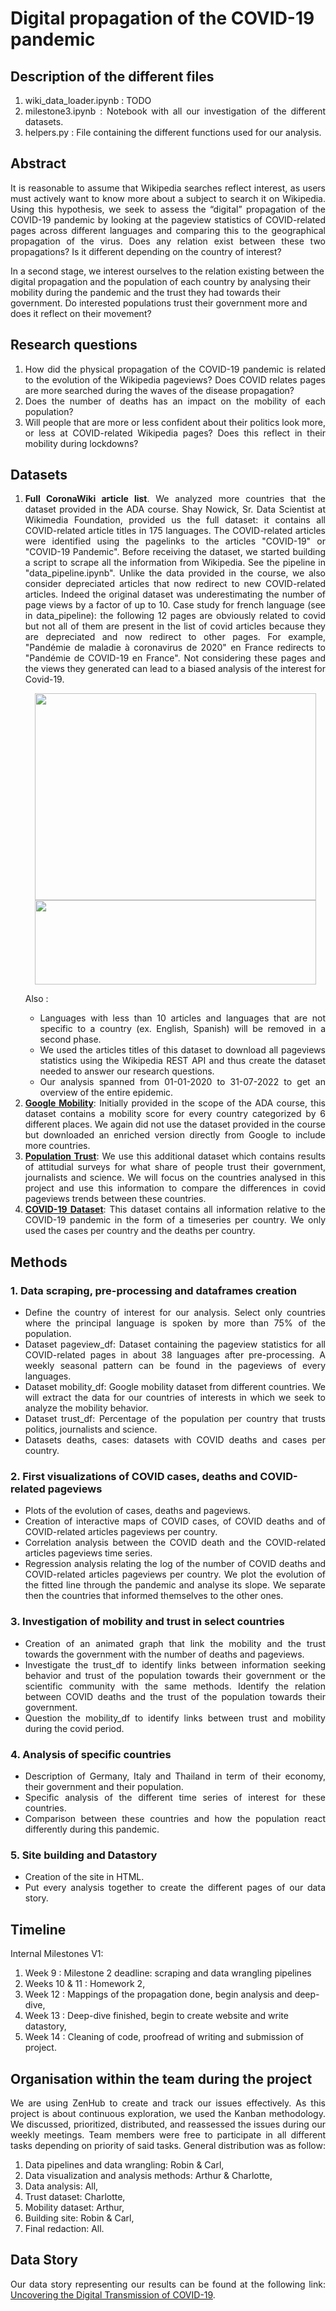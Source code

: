 # Digital propagation of the COVID-19 pandemic

## Description of the different files
<ol align="justify">
    <li>wiki_data_loader.ipynb : TODO</li>
    <li>milestone3.ipynb : Notebook with all our investigation of the different datasets.</li>
    <li>helpers.py : File containing the different functions used for our analysis.</li>
</ol>

## Abstract 
<p align="justify">
It is reasonable to assume that Wikipedia searches reflect interest, as users must actively want to know more about a subject to search it on Wikipedia. Using this hypothesis, we seek to assess the “digital” propagation of the COVID-19 pandemic by looking at the pageview statistics of COVID-related pages across different languages and comparing this to the geographical propagation of the virus. Does any relation exist between these two propagations? Is it different depending on the country of interest?<br>

In a second stage, we interest ourselves to the relation existing between the digital propagation and the population of each country by analysing their mobility during the pandemic and the trust they had towards their government. Do interested populations trust their government more and does it reflect on their movement? 
</p>

## Research questions
<ol align="justify">
    <li>How did the physical propagation of the COVID-19 pandemic is related to the evolution of the Wikipedia pageviews? Does COVID relates pages are more searched during the waves of the disease propagation?</li>
    <li>Does the number of deaths has an impact on the mobility of each population?</li>
    <li>Will people that are more or less confident about their politics look more, or less at COVID-related Wikipedia pages? Does this reflect in their mobility during lockdowns?</li>
</ol>

## Datasets
<ol align="justify">
    <li><strong>Full CoronaWiki article list</strong>. We analyzed more countries that the dataset provided in the ADA course. Shay Nowick, Sr. Data Scientist at Wikimedia Foundation, provided us the full dataset: it contains all COVID-related article titles in 175 languages. The COVID-related articles were identified using the pagelinks to the articles "COVID-19" or "COVID-19 Pandemic". Before receiving the dataset, we started building a script to scrape all the information from Wikipedia. See the pipeline in "data_pipeline.ipynb". 
    Unlike the data provided in the course, we also consider depreciated articles that now redirect to new COVID-related articles. Indeed the original dataset was underestimating the number of page views by a factor of up to 10. Case study for french language (see in data_pipeline): the following 12 pages are obviously related to covid but not all of them are present in the list of covid articles because they are depreciated and now redirect to other pages. For example, "Pandémie de maladie à coronavirus de 2020" en France redirects to "Pandémie de COVID-19 en France". Not considering these pages and the views they generated can lead to a biased analysis of the interest for Covid-19.
    </li>  
    <p align = "center">
    <img src="https://i.postimg.cc/2y7fJWtP/picture-fr-pageviews-31-03-2020.png" data-canonical-src="picture-fr-pageviews-31-03-2020.png" width="450" height="331"/>
    <img src="https://i.postimg.cc/ZY8ZCkqV/redirect-example.png" data-canonical-src="https://postimg.cc/0Kj3KzPf" width="450" height="135"/>
    </p>
  
Also :
    <ul align="justify">
        <li>Languages with less than 10 articles and languages that are not specific to a country (ex. English, Spanish) will be removed in a second phase.</li>
        <li>We used the articles titles of this dataset to download all pageviews statistics using the Wikipedia REST API and thus create the dataset needed to answer our research questions.</li>
        <li>Our analysis spanned from 01-01-2020 to 31-07-2022 to get an overview of the entire epidemic.</li>
    </ul></li>
    <li><a href="https://www.google.com/covid19/mobility/"><strong>Google Mobility</strong></a>: Initially provided in the scope of the ADA course, this dataset contains a mobility score for every country categorized by 6 different places. We again did not use the dataset provided in the course but downloaded an enriched version directly from Google to include more countries.</li>
    <li><a href="https://ourworldindata.org/trust"><strong>Population Trust</strong></a>: We use this additional dataset which contains results of attitudial surveys for what share of people trust their government, journalists and science. We will focus on the countries analysed in this project and use this information to compare the differences in covid pageviews trends between these countries. 
    <li><a href="https://ourworldindata.org/explorers/coronavirus-data-explorer"><strong>COVID-19 Dataset</strong></a>: This dataset contains all information relative to the COVID-19 pandemic in the form of a timeseries per country. We only used the cases per country and the deaths per country.</li>
</ol>

## Methods

### 1. Data scraping, pre-processing and dataframes creation
<ul align="justify">
    <li>Define the country of interest for our analysis. Select only countries where the principal language is spoken by more than 75% of the population. 
    </li>
    <li>Dataset pageview_df: Dataset containing the pageview statistics for all COVID-related pages in about 38 languages after pre-processing. A weekly seasonal pattern can be found in the pageviews of every languages. 
    </li> 
    <li>Dataset mobility_df: Google mobility dataset from different countries. We will extract the data for our countries of interests in which we seek to analyze          the mobility behavior.
    </li>
    <li>Dataset trust_df: Percentage of the population per country that trusts politics, journalists and science.
    </li>
    <li>Datasets deaths, cases: datasets with COVID deaths and cases per country.
    </li>
    
</ul>

### 2. First visualizations of COVID cases, deaths and COVID-related pageviews
<ul align="justify">
    <li>Plots of the evolution of cases, deaths and pageviews.
    </li>
    <li>Creation of interactive maps of COVID cases, of COVID deaths and of COVID-related articles pageviews per country.
    </li>
    <li>Correlation analysis between the COVID death and the COVID-related articles pageviews time series.
    </li>
    <li>Regression analysis relating the log of the number of COVID deaths and COVID-related articles pageviews per country. We plot the evolution of the fitted line through the pandemic and analyse its slope. We separate then the countries that informed themselves to the other ones.
    </li>
</ul>

### 3. Investigation of mobility and trust in select countries
<ul align="justify">
    <li> Creation of an animated graph that link the mobility and the trust towards the government with the number of deaths and pageviews. 
    </li>
    <li>Investigate the trust_df to identify links between information seeking behavior and trust of the population towards their government or the scientific community with the same methods. Identify the relation between COVID deaths and the trust of the population towards their government.
    </li>
    <li>Question the mobility_df to identify links between trust and mobility during the covid period.
    </li>
</ul>

### 4. Analysis of specific countries
<ul align="justify">
    <li>Description of Germany, Italy and Thailand in term of their economy, their government and their population.
    </li>
    <li>Specific analysis of the different time series of interest for these countries. 
    </li>
    <li>Comparison between these countries and how the population react differently during this pandemic.
    </li>
</ul>

### 5. Site building and Datastory
<ul align="justify">
    <li>Creation of the site in HTML.
    </li>
    <li>Put every analysis together to create the different pages of our data story. 
    </li>
</ul>


## Timeline
Internal Milestones V1:
1. Week 9 : Milestone 2 deadline: scraping and data wrangling pipelines
2. Weeks 10 & 11 : Homework 2,
3. Week 12 : Mappings of the propagation done, begin analysis and deep-dive,
4. Week 13 : Deep-dive finished, begin to create website and write datastory,
5. Week 14 : Cleaning of code, proofread of writing and submission of project.

## Organisation within the team during the project
<p align="justify">
We are using ZenHub to create and track our issues effectively. As this project is about continuous exploration, we used the Kanban methodology. We discussed, prioritized, distributed, and reassessed the issues during our weekly meetings.
Team members were free to participate in all different tasks depending on priority of said tasks. General distribution was as follow:
<ol>
  <li>Data pipelines and data wrangling: Robin & Carl,</li>
  <li>Data visualization and analysis methods: Arthur & Charlotte,</li>
  <li>Data analysis: All,</li>
  <li>Trust dataset: Charlotte,</li>
  <li>Mobility dataset: Arthur,</li>
  <li>Building site: Robin & Carl,</li>
  <li>Final redaction: All.</li>
</ol>
</p>

## Data Story

<p align="justify">
Our data story representing our results can be found at the following link: <a href="https://carlo-pien.github.io/ada_project_site/index.html#page-top">Uncovering the Digital Transmission of COVID-19</a>.
</p>